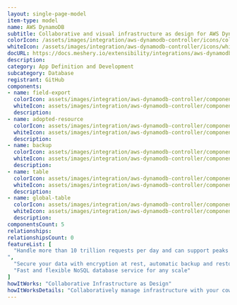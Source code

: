 ```yaml
---
layout: single-page-model
item-type: model
name: AWS DynamoDB
subtitle: Collaborative and visual infrastructure as design for AWS DynamoDB
colorIcon: /assets/images/integration/aws-dynamodb-controller/icons/color/aws-dynamodb-controller-color.svg
whiteIcon: /assets/images/integration/aws-dynamodb-controller/icons/white/aws-dynamodb-controller-white.svg
docURL: https://docs.meshery.io/extensibility/integrations/aws-dynamodb-controller
description: 
category: App Definition and Development
subcategory: Database
registrant: GitHub
components: 
- name: field-export
  colorIcon: assets/images/integration/aws-dynamodb-controller/components/field-export/icons/color/field-export-color.svg
  whiteIcon: assets/images/integration/aws-dynamodb-controller/components/field-export/icons/white/field-export-white.svg
  description: 
- name: adopted-resource
  colorIcon: assets/images/integration/aws-dynamodb-controller/components/adopted-resource/icons/color/adopted-resource-color.svg
  whiteIcon: assets/images/integration/aws-dynamodb-controller/components/adopted-resource/icons/white/adopted-resource-white.svg
  description: 
- name: backup
  colorIcon: assets/images/integration/aws-dynamodb-controller/components/backup/icons/color/backup-color.svg
  whiteIcon: assets/images/integration/aws-dynamodb-controller/components/backup/icons/white/backup-white.svg
  description: 
- name: table
  colorIcon: assets/images/integration/aws-dynamodb-controller/components/table/icons/color/table-color.svg
  whiteIcon: assets/images/integration/aws-dynamodb-controller/components/table/icons/white/table-white.svg
  description: 
- name: global-table
  colorIcon: assets/images/integration/aws-dynamodb-controller/components/global-table/icons/color/global-table-color.svg
  whiteIcon: assets/images/integration/aws-dynamodb-controller/components/global-table/icons/white/global-table-white.svg
  description: 
componentsCount: 5
relationships: 
relationshipsCount: 0
featureList: [
  "Handle more than 10 trillion requests per day and can support peaks of more than 20 million requests per second.
",
  "Secure your data with encryption at rest, automatic backup and restore, and guaranteed reliability with an SLA of up to 99.999% availability.",
  "Fast and flexible NoSQL database service for any scale"
]
howItWorks: "Collaborative Infrastructure as Design"
howItWorksDetails: "Collaboratively manage infrastructure with your coworkers synchronously sharing the same designs."
---
```


